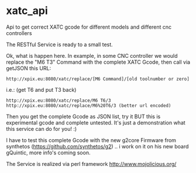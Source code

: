 # xatc_api
Api to get correct XATC gcode for different models and different cnc controllers

The RESTful Service is ready to a small test. 

Ok, what is happen here. In example, in some CNC controller we would replace the "M6 T3" Command with the complete XATC Gcode, then call via getJSON this URL:

```http://xpix.eu:8080/xatc/replace/[M6 Command]/[old toolnumber or zero]```

i.e.: (get T6 and put T3 back)
```
http://xpix.eu:8080/xatc/replace/M6 T6/3
http://xpix.eu:8080/xatc/replace/M6%20T6/3 (better url encoded)
```

Then you get the complete Gcode as JSON list, try it BUT this is experimental gcode and complete untested. It's just a demonstration what this service can do for you! :)

I have to test this complete Gcode with the new g2core Firmware from synthetos (https://github.com/synthetos/g2) .. i work on it on his new board gQuintic, more info's coming soon.

The Service is realized via perl framework http://www.mojolicious.org/

